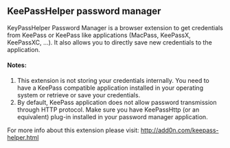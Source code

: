 ## KeePassHelper password manager

KeyPassHelper Password Manager is a browser extension to get credentials from KeePass or KeePass like applications (MacPass, KeePassX, KeePassXC, ...). It also allows you to directly save new credentials to the application.

#### Notes:

1. This extension is not storing your credentials internally. You need to have a KeePass compatible application installed in your operating system or retrieve or save your credentials.
2. By default, KeePass application does not allow password transmission through HTTP protocol. Make sure you have KeePassHttp (or an equivalent) plug-in installed in your password manager application.

For more info about this extension please visit:
http://add0n.com/keepass-helper.html
